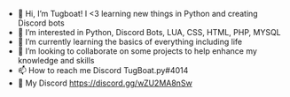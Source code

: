 - 👋 Hi, I’m Tugboat! I <3 learning new things in Python and creating Discord bots
- 👀 I’m interested in Python, Discord Bots, LUA, CSS, HTML, PHP, MYSQL
- 🌱 I’m currently learning the basics of everything including life
- 💞️ I’m looking to collaborate on some projects to help enhance my knowledge and skills
- 📫 How to reach me Discord TugBoat.py#4014
- 💬 My Discord https://discord.gg/wZU2MA8nSw



